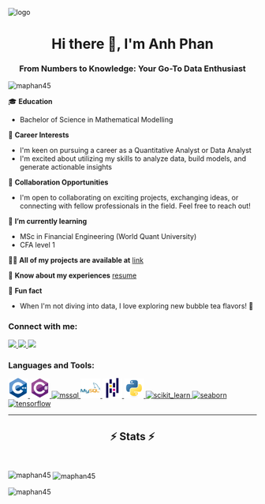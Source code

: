 ![logo](https://github.com/anhphan45/anhphan45/blob/main/Banner%20(2).gif)
<h1 align="center">Hi there 👋, I'm Anh Phan</h1>
<h3 align="center">From Numbers to Knowledge: Your Go-To Data Enthusiast</h3>

<p align="left"> <img src="https://komarev.com/ghpvc/?username=maphan45&label=Profile%20views&color=0e75b6&style=flat" alt="maphan45" /> </p>

 🎓 **Education**
- Bachelor of Science in Mathematical Modelling

 💼 **Career Interests**
- I'm keen on pursuing a career as a Quantitative Analyst or Data Analyst
- I'm excited about utilizing my skills to analyze data, build models, and generate actionable insights

 🤝 **Collaboration Opportunities**
- I'm open to collaborating on exciting projects, exchanging ideas, or connecting with fellow professionals in the field. Feel free to reach out!

 🌱 **I’m currently learning**
- MSc in Financial Engineering (World Quant University)
- CFA level 1

 👨‍💻 **All of my projects are available at** [link](https://anhphan45.github.io/portfolio/)

 📄 **Know about my experiences** [resume](https://www.canva.com/design/DAGEQpJlfiQ/9BsVe9zP-KBDBMTqa_unCw/view?utm_content=DAGEQpJlfiQ&utm_campaign=designshare&utm_medium=link&utm_source=editor)

 🎉 **Fun fact**
- When I'm not diving into data, I love exploring new bubble tea flavors! 🍹

<h3 align="left">Connect with me:</h3>
<p align="left">
<div align="left"> 
  <a href="mailto:maphan45@gmail.com">
    <img src="https://img.shields.io/badge/Gmail-333333?style=for-the-badge&logo=gmail&logoColor=red" />
  </a>
  <a href="https://linkedin.com/in/anh-minh-phan" target="_blank">
    <img src="https://img.shields.io/badge/LinkedIn-0077B5?style=for-the-badge&logo=linkedin&logoColor=white" target="_blank" />
  </a>
  <a href="https://github.com/anhphan45" target="_blank">
     <img src="https://img.shields.io/badge/Portfolio-FF5722?style=for-the-badge&logo=todoist&logoColor=white" target="_blank" /> <!-- sqlite, safari, google-chrome are other good icon options -->
  </a>
</div>
</p>

<h3 align="left">Languages and Tools:</h3>
<p align="left"> <a href="https://www.w3schools.com/cpp/" target="_blank" rel="noreferrer"> <img src="https://raw.githubusercontent.com/devicons/devicon/master/icons/cplusplus/cplusplus-original.svg" alt="cplusplus" width="40" height="40"/> </a> <a href="https://www.w3schools.com/cs/" target="_blank" rel="noreferrer"> <img src="https://raw.githubusercontent.com/devicons/devicon/master/icons/csharp/csharp-original.svg" alt="csharp" width="40" height="40"/> </a> <a href="https://www.microsoft.com/en-us/sql-server" target="_blank" rel="noreferrer"> <img src="https://www.svgrepo.com/show/303229/microsoft-sql-server-logo.svg" alt="mssql" width="40" height="40"/> </a> <a href="https://www.mysql.com/" target="_blank" rel="noreferrer"> <img src="https://raw.githubusercontent.com/devicons/devicon/master/icons/mysql/mysql-original-wordmark.svg" alt="mysql" width="40" height="40"/> </a> <a href="https://pandas.pydata.org/" target="_blank" rel="noreferrer"> <img src="https://raw.githubusercontent.com/devicons/devicon/2ae2a900d2f041da66e950e4d48052658d850630/icons/pandas/pandas-original.svg" alt="pandas" width="40" height="40"/> </a> <a href="https://www.python.org" target="_blank" rel="noreferrer"> <img src="https://raw.githubusercontent.com/devicons/devicon/master/icons/python/python-original.svg" alt="python" width="40" height="40"/> </a> <a href="https://scikit-learn.org/" target="_blank" rel="noreferrer"> <img src="https://upload.wikimedia.org/wikipedia/commons/0/05/Scikit_learn_logo_small.svg" alt="scikit_learn" width="40" height="40"/> </a> <a href="https://seaborn.pydata.org/" target="_blank" rel="noreferrer"> <img src="https://seaborn.pydata.org/_images/logo-mark-lightbg.svg" alt="seaborn" width="40" height="40"/> </a> <a href="https://www.tensorflow.org" target="_blank" rel="noreferrer"> <img src="https://www.vectorlogo.zone/logos/tensorflow/tensorflow-icon.svg" alt="tensorflow" width="40" height="40"/> </a> </p>

<hr/>

<h2 align="center">⚡ Stats ⚡</h2>
<br>
<p><img align="left" src="https://github-readme-stats.vercel.app/api/top-langs?username=maphan45&show_icons=true&locale=en&layout=compact" alt="maphan45" /></p>

<p>&nbsp;<img align="center" src="https://github-readme-stats.vercel.app/api?username=maphan45&show_icons=true&locale=en" alt="maphan45" /></p>

<p><img align="center" src="https://github-readme-streak-stats.herokuapp.com/?user=maphan45&" alt="maphan45" />


<!--
**anhphan45/anhphan45** is a ✨ _special_ ✨ repository because its `README.md` (this file) appears on your GitHub profile.

Here are some ideas to get you started:

- 🔭 I’m currently working on ...
- 🌱 I’m currently learning ...
- 👯 I’m looking to collaborate on ...
- 🤔 I’m looking for help with ...
- 💬 Ask me about ...
- 📫 How to reach me: ...
- 😄 Pronouns: ...
- ⚡ Fun fact: ...
-->
